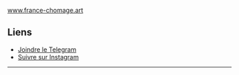 www.france-chomage.art


## Liens

- [Joindre le Telegram](https://t.me/FranceChomage)
- [Suivre sur Instagram](https://instagram.com/france_chomage)

---

